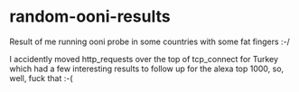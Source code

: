 random-ooni-results
===================

Result of me running ooni probe in some countries with some fat fingers :-/

I accidently moved http_requests over the top of tcp_connect for Turkey which had a few interesting results to follow up for the alexa top 1000, so, well, fuck that :-( 
